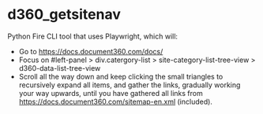 
# d360_getsitenav

Python Fire CLI tool that uses Playwright, which will: 

- Go to https://docs.document360.com/docs/
- Focus on #left-panel > div.catergory-list > site-category-list-tree-view > d360-data-list-tree-view
- Scroll all the way down and keep clicking the small triangles to recursively expand all items, and gather the links, gradually working your way upwards, until you have gathered all links from https://docs.document360.com/sitemap-en.xml (included). 

